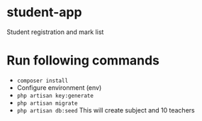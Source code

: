 # student-app
Student registration and mark list

# Run following commands
- `composer install`
-  Configure environment (env)
- `php artisan key:generate`
- `php artisan migrate`
- `php artisan db:seed` This will create subject and 10 teachers

